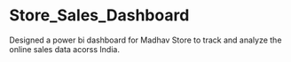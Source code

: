 # Store_Sales_Dashboard

Designed a power bi dashboard for Madhav Store to track and analyze the online sales data acorss India.
 
